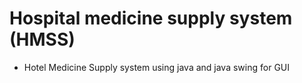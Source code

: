# Hospital medicine supply system (HMSS)

* Hotel Medicine Supply system using java and java swing for GUI 
